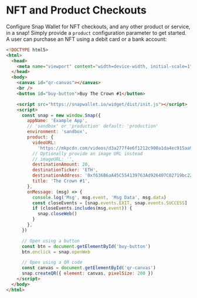 # NFT and Product Checkouts

Configure Snap Wallet for NFT checkouts, and any other product or service, in a snap! Simply provide a `product` configuration parameter to get started. A user can purchase an NFT using a debit card or a bank account:

```html
<!DOCTYPE html5>
<html>
  <head>
    <meta name="viewport" content="width=device-width, initial-scale=1" />
  </head>
  <body>
    <canvas id="qr-canvas"></canvas>
    <br />
    <button id="buy-button">Buy The Crown #1</button>

    <script src="https://snapwallet.io/widget/dist/init.js"></script>
    <script>
      const snap = new window.Snap({
        appName: 'Example App',
        // 'sandbox' or 'production' default: 'production'
        environment: 'sandbox',
        product: {
          videoURL:
            'https://mkpcdn.com/videos/d3a277f4e6f1212c900a1da4ec915aa9_675573.mp4',
          // Optionally provide an image URL instead
          // imageURL: '',
          destinationAmount: 20,
          destinationTicker: 'ETH',
          destinationAddress: '0xf636B6aA45C554139763Ad926407C02719bc22f7',
          title: 'The Crown #1',
        },
        onMessage: (msg) => {
          console.log('Msg', msg.event, 'Msg Data', msg.data)
          const closeEvents = [snap.events.EXIT, snap.events.SUCCESS]
          if (closeEvents.includes(msg.event)) {
            snap.closeWeb()
          }
        },
      })

      // Open using a button
      const btn = document.getElementById('buy-button')
      btn.onclick = snap.openWeb

      // Open using a QR code
      const canvas = document.getElementById('qr-canvas')
      snap.createQR({ element: canvas, pixelSize: 200 })
    </script>
  </body>
</html>
```
